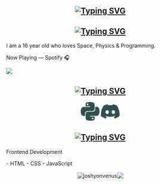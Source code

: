 <h2 align="center">
    <a href="https://git.io/typing-svg">
        <img src="https://readme-typing-svg.demolab.com?font=Workbench&size=25&duration=4000&pause=1000&color=3783FF&background=FFFFFF00&center=true&vCenter=false&random=false&width=435&lines=Hey+there!+%F0%9F%91%8B;I+am+Joshua+Matthews+%3A-);I+am+16+years+old;Currently+revising+for+GCSE's" alt="Typing SVG" />
    </a>
</h2>
<div text-align="center" align="left" font-color=#5e5e5e>
    <h2 align="center">
        <a href="https://git.io/typing-svg">
            <img src="https://readme-typing-svg.demolab.com?font=Workbench&size=25&duration=4000&pause=1000&color=3783FF&background=FFFFFF00&center=true&vCenter=false&repeat=true&random=false&width=435&lines=About+Me;Very+(not)+Interesting" alt="Typing SVG" />
        </a>
    </h2>
    <p>I am a 16 year old who loves Space, Physics & Programming.</p>
    Now Playing — Spotify 🎧
    <p>
        <a href="https://spotify-github-profile.vercel.app/api/view?uid=dw0qwoccs2gpidexk0cf252u5&redirect=true">
            <img src="https://spotify-github-profile.vercel.app/api/view?uid=dw0qwoccs2gpidxek0cf252u5&redirect=true](https://spotify-github-profile.vercel.app/api/view?uid=dw0qwoccs2gpidxek0cf252u5&cover_image=true&theme=natemoo-re&show_offline=true&background_color=000000&interchange=true&bar_color=53b14f&bar_color_cover=true"/>
        </a>
    </p>
    <h2 align="center">
        <a href="https://git.io/typing-svg">
            <img src="https://readme-typing-svg.demolab.com?font=Workbench&size=25&duration=4000&pause=1000&color=3783FF&background=FFFFFF00&center=true&vCenter=false&repeat=true&random=false&width=435&lines=What+I+Know;What+I+Barely+Know" alt="Typing SVG" />
        </a>
    </h2>
    <div align="center">
        <img src="icons/python.svg" width=50 height=50/>
        <img src="icons/discord.svg" width=50 height=50/>
    </div>
    <h2 align="center">
        <a href="https://git.io/typing-svg">
            <img src="https://readme-typing-svg.demolab.com?font=Workbench&size=25&duration=4000&pause=1000&color=3783FF&background=FFFFFF00&center=true&vCenter=false&repeat=true&random=false&width=435&lines=Currently+Learning;Struggling+To+Learn" alt="Typing SVG" />
        </a>
    </h2>
    <p>Frontend Development</p>
        - HTML
        - CSS
        - JavaScript
    <p align="center">
        <img height=115 align="center" src="https://github-readme-stats.vercel.app/api?username=joshyonvenus&show_icons=true&locale=en&bg_color=00000000&hide_border=true&hide_title=true" alt="joshyonvenus"/><img height=115 align="center" src="https://github-readme-stats.vercel.app/api/top-langs?username=joshyonvenus&layout=compact&langs_count=8&bg_color=00000000&hide_border=true"/>
    </p>
</div>
<!--
<a href="https://data-card-for-spotify.herokuapp.com/card?user_id=dw0qwoccs2gpidxek0cf252u5">
  <img src="https://data-card-for-spotify.herokuapp.com/api/card?user_id=dw0qwoccs2gpidxek0cf252u5&show_border=false&hide_title=true&show_date=false&hide_top_tracks=true" alt="Data Card for Spotify">
</a>
-->
